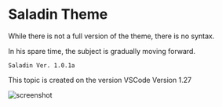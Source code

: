 # Saladin Theme

While there is not a full version of the theme, there is no syntax. 

In his spare time, the subject is gradually moving forward.

`Saladin Ver. 1.0.1a`

This topic is created on the version VSCode Version 1.27

![screenshot](./screenshot.png)
